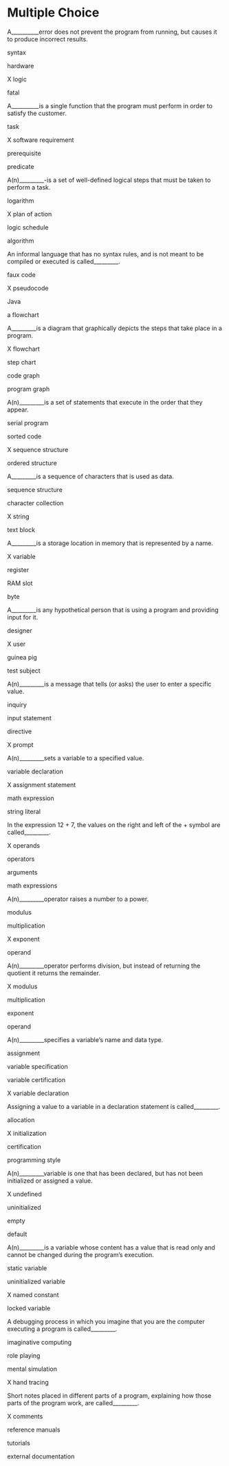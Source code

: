
# Multiple Choice
A__________error does not prevent the program from running, but causes it to produce incorrect results.

syntax

hardware

X logic

fatal

A__________is a single function that the program must perform in order to satisfy the customer.

task

X software requirement

prerequisite

predicate

A(n)_________-is a set of well-defined logical steps that must be taken to perform a task.

logarithm

X plan of action

logic schedule

algorithm

An informal language that has no syntax rules, and is not meant to be compiled or executed is called_________.

faux code

X pseudocode

Java

a flowchart

A_________is a diagram that graphically depicts the steps that take place in a program.

X flowchart

step chart

code graph

program graph

A(n)_________is a set of statements that execute in the order that they appear.

serial program

sorted code

X sequence structure

ordered structure

A_________is a sequence of characters that is used as data.

sequence structure

character collection

X string

text block

A_________is a storage location in memory that is represented by a name.

X variable

register

RAM slot

byte

A_________is any hypothetical person that is using a program and providing input for it.

designer

X user

guinea pig

test subject

A(n)_________is a message that tells (or asks) the user to enter a specific value.

inquiry

input statement

directive

X prompt

A(n)_________sets a variable to a specified value.

variable declaration

X assignment statement

math expression

string literal

In the expression 12 + 7, the values on the right and left of the 
+
 symbol are called_________.

X operands

operators

arguments

math expressions

A(n)_________operator raises a number to a power.

modulus

multiplication

X exponent

operand

A(n)_________operator performs division, but instead of returning the quotient it returns the remainder.

X modulus

multiplication

exponent

operand

A(n)_________specifies a variable’s name and data type.

assignment

variable specification

variable certification

X variable declaration

Assigning a value to a variable in a declaration statement is called_________.

allocation

X initialization

certification

programming style

A(n)_________variable is one that has been declared, but has not been initialized or assigned a value.

X undefined

uninitialized

empty

default

A(n)_________is a variable whose content has a value that is read only and cannot be changed during the program’s execution.

static variable

uninitialized variable

X named constant

locked variable

A debugging process in which you imagine that you are the computer executing a program is called_________.

imaginative computing

role playing

mental simulation

X hand tracing

Short notes placed in different parts of a program, explaining how those parts of the program work, are called_________.

X comments

reference manuals

tutorials

external documentation
